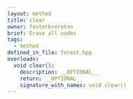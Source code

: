 ```yaml
---
layout: method
title: clear
owner: fosterbrereton
brief: Erase all nodes
tags:
  - method
defined_in_file: forest.hpp
overloads:
  void clear():
    description: __OPTIONAL__
    return: __OPTIONAL__
    signature_with_names: void clear()
---
```

